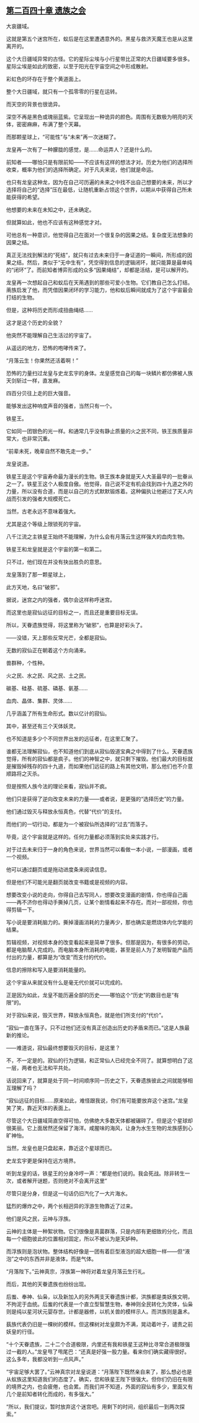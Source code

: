 ## [第二百四十章 遗族之会](https://www.xxbiquge.com/11_11207/9244967.html)


  大哀疆域。

  这就是第五个迷宫所在，蚁后是在这里遭遇意外的。黑星与救济天魔王也是从这里离开的。

  这个大日疆域异常的古怪。它的星际尘埃与小行星带比正常的大日疆域要多很多。星际尘埃是如此的致密，以至于阳光在宇宙空间之中形成散射。

  彩虹色的环存在于整个黄道面上。

  整个大日疆域，就只有一个孤零零的行星在运转。

  而天空的背景也很诡异。

  深空不再是黑色或瑰丽蓝紫。它呈现出一种诡异的颜色。周围有无数极为明亮的天体，密密麻麻，布满了整个天幕。

  而那颗星球上，“可能性”与“未来”再一次迷糊了。

  龙皇再一次有了一种朦胧的感觉，是……命运弄人？还是什么的。

  前知者——哪怕只是有限前知——不应该有这样的想法才对。历史为他们的选择所收束，概率为他们的选择所确定。对于凡夫来说，他们就是命运。

  也只有龙皇这种龙，因为在自己可历遍的未来之中找不出自己想要的未来，所以才选择将自己的“选择”压在最低，让随机重新占领这个世界，以期从中获得自己所未能获得的希望。

  他想要的未来在未知之中，还未确定。

  但就算如此，他也不应该有这种感觉才对。

  可他总有一种意识，他觉得自己在面对一个很复杂的因果之结。复杂度无法想象的因果之结。

  真正无法找到解法的“死结”，就只有过去未来归于一身证道的一瞬间，所形成的因果之结。然后，类似于“无中生有”，凭空得到信息的逻辑闭环，就只能算是最单纯的“闭环”了。而前知者博弈形成的众多“因果绳结”，却都是活结，是可以解开的。

  龙皇再一次想起自己和蚁后在天萳遇到的那些可爱小生物。它们教自己怎么打结。萳族启发了他，而凭借因果闭环的学习能力，他和蚁后瞬间就成为了这个宇宙最会打结的生物。

  但是，这种将历史而形成扭曲绳结……

  这才是这个历史的全貌？

  他突然不能理解自己生活过的宇宙了。

  从遥远的地方，恐怖的咆哮传来了。

  “月落云生！你果然还活着啊！”

  恐怖的力量扫过龙皇与史龙玄宇的身体。龙皇感觉自己的每一块鳞片都仿佛被人族天剑斩过一样，直发麻。

  四百分贝往上走的巨大强音。

  能够发出这种响度声音的强者，当然只有一个。

  铁星王。

  它如同一团银色的光一样。和通常几乎没有静止质量的火之民不同，铁王族质量非常大，也非常沉重。

  “前辈未死，晚辈自然不敢先走一步。”

  龙皇说道。

  铁星王是这个宇宙寿命最为漫长的生物。铁王族本身就是天人大圣最早的一批眷从之一了。铁星王这个人极度自傲。他觉得，自己说不定有机会找到四十九道之外的力量，所以没有合道，而是以自己的方式默默锻炼着。这种偏执让他避过了天人内战而引发的强者大规模死亡。

  当然，古老永远不意味着强大。

  尤其是这个等级上限锁死的宇宙。

  八千江流之主铁星王始终不能理解，为什么会有月落云生这样强大的血肉生物。

  铁星王和龙皇就是这个宇宙的第一和第二。

  只不过，他们现在并没有抉出胜负的意思。

  龙皇落到了那一颗星球上，

  此方天地，名曰“破邪”。

  据说，迷宫之内的强者，偶尔会这样称呼迷宫。

  而这里也是寂仙远征的目标之一，而且还是重要目标无误。

  所以，天眷遗族觉得，将这里称为“破邪”，也算是好彩头了。

  ——没错，天上那些反常光芒，全都是寂仙。

  无数的寂仙正在朝着这个方向涌来。

  兽群种，个性种。

  火之民、水之民、风之民、土之民。

  碳基、硅基、硫基、磷基、氨基……

  血肉、晶体、集群、灵体……

  几乎涵盖了所有生命形式。数以亿计的寂仙。

  其中，甚至还有三个天体妖灵。

  也不知道是多少个不同世界出发的远征者，在这里汇聚了。

  谁都无法理解寂仙，也不知道他们到底从寂仙毁道宝典之中得到了什么。天眷遗族觉得，所有的寂仙都是疯子。他们的神智之中，就只剩下摧毁。他们最大的目标就是摧毁掉残存的四十九道，而如果他们远征的路上有其他文明，那么他们也不介意顺路将之灭杀。

  但是按照人族今法的理论来看，寂仙并不疯。

  他们只是获得了逆向改变未来的力量——或者说，是更强的“选择历史”的力量。

  他们通过毁灭与释放永恒真色，代替“代价”的支付。

  而他们的一切行动，都是为一个被寂仙所选择的“过去”而落子。

  毕竟，这个宇宙就是这样的。任何力量都必须落到实处来实践才行。

  对于过去未来归于一身的角色来说，世界当然可以看做一本小说，一部漫画，或者一个视频。

  他可以通过翻页或是拖动进度条来阅读信息。

  但是他们不可能光是翻页就改变书籍或是视频的内容。

  想要改变小说的走向，你得自己去写同人，想要改变漫画的剧情，你也得自己画——再不济你也得动手撕掉几页，让某个剧情看起来不存在。而对一部视频，你也得剪辑一下。

  写小说是要消耗脑力的。撕掉漫画消耗的力量再少，那也确实是燃烧体内化学能的结果。

  剪辑视频，对视频本身的改变看起来是简单了很多。但那是因为，有很多的劳动，都是电脑帮人完成的。而电脑本身所消耗的电能，甚至是前人为了发明智能产品而付出的力量，都算是为“改变”而支付的代价。

  信息的擦除和写入是要消耗能量的。

  这个宇宙从来就没有什么是毫无代价就可以完成的。

  正是因为如此，龙皇不能历遍全部的历史——哪怕这个“历史”的数目也是“有限”的。

  对于寂仙来说，毁灭世界，释放永恒真色，就是他们所支付的“代价”。

  “寂仙一直在落子。只不过他们还没有真正创造出历史的矛盾来而已。”这是人族最新的推论。

  ——难道说，寂仙最终想要毁灭的目标，是这里？

  不，不一定是的。寂仙的行为逻辑，和正常仙人已经完全不同了。就算想明白了这一层，两者也无法和平共处。

  话说回来了，就算是处于同一时间顺序同一历史之下，天眷遗族彼此之间就能够相互理解了吗？

  “寂仙远征的目标……原来如此，难怪跟我说，你们有可能要放弃这个迷宫。”龙皇笑了笑，靠近天体的表面上。

  尽管这个大日疆域简直空得可怕，仿佛绝大多数天体都被碾碎了。但是这个星球却很美丽。它上面居然还保留了海洋。咸腥味的海风，让身为水生生物的龙族感到心旷神怡。

  当然，龙皇也是只盘起来，靠近这个星球而已。

  史龙玄宇更是保持在远方境界。

  听到龙皇的话，铁星王的分身冷哼一声：“都是他们说的。我会死战。除非转生一次，或者解开谜题，否则绝对不会离开这里”

  尽管只是分身，但是这一句话仍旧汽化了一大片海水。

  猛烈的爆炸之中，两个长相迥异的浮游生物靠近了过来。

  他们是风之民，云神与浮族。

  云神的主体是一种絮状物。它们很像是真菌群落，只是内部有更细致的分化，而且每一个细胞彼此的位置相对固定，所以不被认为是天妒种。

  而浮族则是泡状物。整体结构好像是一团有着巨型液泡的超大细胞一样——但“液泡”之中的东西并非是液体，而是气体。

  “月落陛下。”云神真宗，浮族第一神将对着龙皇月落云生行礼。

  而后，其他的天眷遗族也纷纷出现。

  后蚩、奉神、仙枭，以及新加入的另外两支天眷遗族计都，洪族都是类妖族文明，不拘泥于血统。后蚩的代表是一个直立型智慧生物，奉神则全民转化为灵体，仙枭则是纯以星河状元婴存世。计都是器修，以机关兽的模样示人。而洪族则是蛊术。

  蓺族代表仍旧是一棵树的模样。但这棵树对龙皇颇为不满，晃动着叶子，谴责之前妖皇的行径。

  “十个天眷遗族，二十二个合道极限，内里还有我和铁星王这种比寻常合道极限强过一截的人。”龙皇甩了甩尾巴：“还真是好强一股力量。看来你们确实藏得很好。这么多年，我都没听到一点风声。”

  “宇宙足够大罢了。”云神真宗对龙皇说道：“月落陛下既然亲自来了，那么想必也是从蚁族这里知道我们的态度了。确实，您和铁星王陛下很强大。但你们仍旧在有限的境界之内，也会疲倦，也会累。而我们并不知道，外面的寂仙有多少，里面又有几个是前知者转化而成的，有多强大。”

  “所以，我们提议，暂时放弃这个迷宫吧。用剩下的时间，组织最后一到两次探索。”
